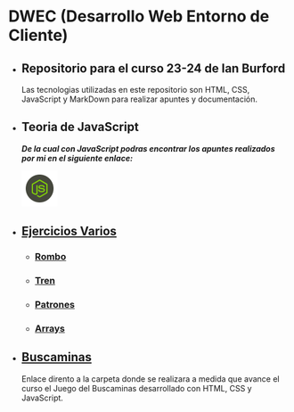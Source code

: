 # DWEC (Desarrollo Web Entorno de Cliente)

- ## Repositorio para el curso 23-24 de Ian Burford

  Las tecnologias utilizadas en este repositorio son HTML, CSS, JavaScript y MarkDown para realizar apuntes y documentación.

- ## Teoria de JavaScript

  _**De la cual con JavaScript podras encontrar los apuntes realizados por mi en el siguiente enlace:**_

  [![Documentancion de JavaScript](documentos/image.png)](documentos/JavaScript.md)

- ## [Ejercicios Varios](Ejercicios/Varios/)

  - ### [Rombo](Ejercicios/Varios/Rombo/)
  - ### [Tren](Ejercicios/Varios/Tren/)
  - ### [Patrones](Ejercicios/Varios/BuscaPatrones/)
  - ### [Arrays](Ejercicios/Varios/Arrays/)

- ## [Buscaminas](Ejercicios/Buscaminas/)
  Enlace dirento a la carpeta donde se realizara a medida que avance el curso el Juego del Buscaminas desarrollado con HTML, CSS y JavaScript. 
